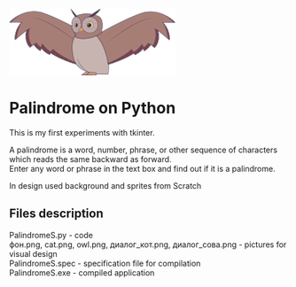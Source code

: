 ![ss](/Tkinter/Palindrome/owl.png)
# Palindrome on Python

This is my first experiments with tkinter.  

A palindrome is a word, number, phrase, or other sequence of characters which reads the same backward as forward.  
Enter any word or phrase in the text box and find out if it is a palindrome.  

In design used background and sprites from Scratch

## Files description
PalindromeS.py - code  
фон.png, cat.png, owl.png, диалог_кот.png, диалог_сова.png - pictures for visual design  
PalindromeS.spec - specification file for compilation  
PalindromeS.exe - compiled application  
